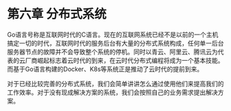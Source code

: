 # 第六章 分布式系统

Go语言号称是互联网时代的C语言。现在的互联网系统已经不是以前的一个主机搞定一切的时代，互联网时代的服务后台有大量的分布式系统构成，任何单一后台服务器节点的故障并不会导致整个系统的停机。同时以青云、阿里云、腾讯云为代表的云厂商崛起标志着云时代的到来，在云时代分布式编程将成为一个基本技能。而基于Go语言构建的Docker、K8s等系统正是推动了云时代的提前到来。

对于已经比较完善的分布式系统，我们会简单讲讲怎么通过使用他们来提高我们的工作效率。对于没有现成解决方案的系统，我们会按照自己的业务需求提出解决方案。
